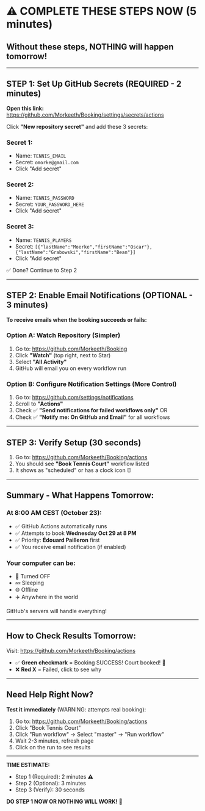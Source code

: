 # ⚠️ COMPLETE THESE STEPS NOW (5 minutes)

## Without these steps, NOTHING will happen tomorrow!

---

## STEP 1: Set Up GitHub Secrets (REQUIRED - 2 minutes)

**Open this link:** https://github.com/Morkeeth/Booking/settings/secrets/actions

Click **"New repository secret"** and add these 3 secrets:

### Secret 1:
- Name: `TENNIS_EMAIL`
- Secret: `omorke@gmail.com`
- Click "Add secret"

### Secret 2:
- Name: `TENNIS_PASSWORD`
- Secret: `YOUR_PASSWORD_HERE`
- Click "Add secret"

### Secret 3:
- Name: `TENNIS_PLAYERS`
- Secret: `[{"lastName":"Moerke","firstName":"Oscar"},{"lastName":"Grabowski","firstName":"Bean"}]`
- Click "Add secret"

✅ Done? Continue to Step 2

---

## STEP 2: Enable Email Notifications (OPTIONAL - 3 minutes)

**To receive emails when the booking succeeds or fails:**

### Option A: Watch Repository (Simpler)
1. Go to: https://github.com/Morkeeth/Booking
2. Click **"Watch"** (top right, next to Star)
3. Select **"All Activity"**
4. GitHub will email you on every workflow run

### Option B: Configure Notification Settings (More Control)
1. Go to: https://github.com/settings/notifications
2. Scroll to **"Actions"**
3. Check ✅ **"Send notifications for failed workflows only"** OR
4. Check ✅ **"Notify me: On GitHub and Email"** for all workflows

---

## STEP 3: Verify Setup (30 seconds)

1. Go to: https://github.com/Morkeeth/Booking/actions
2. You should see **"Book Tennis Court"** workflow listed
3. It shows as "scheduled" or has a clock icon ⏰

---

## Summary - What Happens Tomorrow:

### At 8:00 AM CEST (October 23):
- ✅ GitHub Actions automatically runs
- ✅ Attempts to book **Wednesday Oct 29 at 8 PM**
- ✅ Priority: **Édouard Pailleron** first
- ✅ You receive email notification (if enabled)

### Your computer can be:
- 🔌 Turned OFF
- 💤 Sleeping
- 🌐 Offline
- ✈️ Anywhere in the world

GitHub's servers will handle everything!

---

## How to Check Results Tomorrow:

Visit: https://github.com/Morkeeth/Booking/actions

- ✅ **Green checkmark** = Booking SUCCESS! Court booked! 🎾
- ❌ **Red X** = Failed, click to see why

---

## Need Help Right Now?

**Test it immediately** (WARNING: attempts real booking):
1. Go to: https://github.com/Morkeeth/Booking/actions
2. Click "Book Tennis Court"
3. Click "Run workflow" → Select "master" → "Run workflow"
4. Wait 2-3 minutes, refresh page
5. Click on the run to see results

---

**TIME ESTIMATE:**
- Step 1 (Required): 2 minutes ⚠️
- Step 2 (Optional): 3 minutes  
- Step 3 (Verify): 30 seconds

**DO STEP 1 NOW OR NOTHING WILL WORK!** 🚨

